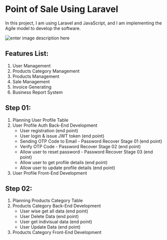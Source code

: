 # Point of Sale Using Laravel

In this project, I am using Laravel and JavaScript, and I am implementing the Agile model to develop the software.

![enter image description here](https://www.krasamo.com/wp-content/uploads/agile-01-480x266.jpeg)

## **Features List:**

  1. User Management
  2. Products Category Management 
  3. Products Management
  4. Sale Management 
  5. Invoice Generating
  6. Business Report System 


## **Step 01:**
  1. Planning User Profile Table 
  2. User Profile Auth Back-End Development 
       - User registration (end point) 
       - User login & issue JWT token (end point)
       - Sending OTP Code to Email - Password Recover Stage 01 (end point) 
       - Verify OTP Code - Password Recover Stage 02 (end point) 
       - Allow user to reset password - Password Recover Stage 03 (end point) 
       - Allow user to get profile details (end point) 
       - Allow user to update profile details (end point)
  3. User Profile Front-End Development


  ## **Step 02:**
  1. Planning Products Category Table 
  2. Products Category Back-End Development 
      - User wise get all data (end point)
      - User Delete Data (end point)
      - User get indivisual data (end point)
      - User Update Data (end point)
  3.  Products Category Front-End Development